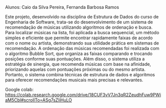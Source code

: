 Alunos: Caio da Silva Pereira, Fernanda Barbosa Ramos

  Este projeto, desenvolvido na disciplina de Estrutura de Dados do curso de Engenharia de Software, trata-se do desenvolvimento de um sistema de recomendação de músicas utilizando algoritmos de ordenação e busca. Para localizar músicas na lista, foi aplicada a busca sequencial, um método simples e eficiente que permite encontrar rapidamente faixas de acordo com o nome ou artista, demonstrando sua utilidade prática em sistemas de recomendação. A ordenação das músicas recomendadas foi realizada com o algoritmo Bubble Sort, que organiza as faixas comparando e trocando posições conforme suas pontuações. Além disso, o sistema utiliza a estratégia de sinergia, que recomenda músicas com base na afinidade, priorizando aquelas com pontuações próximas ou do mesmo artista. Portanto, o sistema combina técnicas de estrutura de dados e algoritmos para oferecer recomendações musicais mais precisas e relevantes.

Google colab: https://colab.research.google.com/drive/18CUF3vV7Jn3qR2ZeudhFuw9PWiaM5Cbl#scrollTo=ASg7sZIiHuLO
